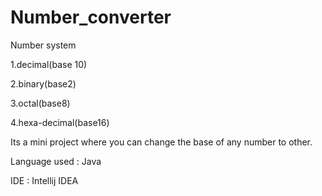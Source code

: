 # Number_converter


Number system 

1.decimal(base 10)

2.binary(base2)

3.octal(base8)

4.hexa-decimal(base16)

Its a mini project where you can change the base of any number to other.

Language used : Java

IDE : Intellij IDEA
